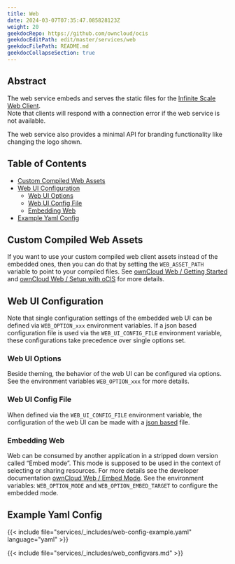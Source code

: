 ```yaml
---
title: Web
date: 2024-03-07T07:35:47.085828123Z
weight: 20
geekdocRepo: https://github.com/owncloud/ocis
geekdocEditPath: edit/master/services/web
geekdocFilePath: README.md
geekdocCollapseSection: true
---
```


<!-- Do not edit this file, it is autogenerated. Edit the service README.md instead -->

## Abstract


The web service embeds and serves the static files for the [Infinite Scale Web Client](https://github.com/owncloud/web).  
Note that clients will respond with a connection error if the web service is not available.

The web service also provides a minimal API for branding functionality like changing the logo shown.


## Table of Contents

* [Custom Compiled Web Assets](#custom-compiled-web-assets)
* [Web UI Configuration](#web-ui-configuration)
  * [Web UI Options](#web-ui-options)
  * [Web UI Config File](#web-ui-config-file)
  * [Embedding Web](#embedding-web)
* [Example Yaml Config](#example-yaml-config)

## Custom Compiled Web Assets

If you want to use your custom compiled web client assets instead of the embedded ones, then you can do that by setting the `WEB_ASSET_PATH` variable to point to your compiled files. See [ownCloud Web / Getting Started](https://owncloud.dev/clients/web/getting-started/) and [ownCloud Web / Setup with oCIS](https://owncloud.dev/clients/web/backend-ocis/) for more details.

## Web UI Configuration

Note that single configuration settings of the embedded web UI can be defined via `WEB_OPTION_xxx` environment variables. If a json based configuration file is used via the `WEB_UI_CONFIG_FILE` environment variable, these configurations take precedence over single options set.

### Web UI Options

Beside theming, the behavior of the web UI can be configured via options. See the environment variables `WEB_OPTION_xxx` for more details.

### Web UI Config File

When defined via the `WEB_UI_CONFIG_FILE` environment variable, the configuration of the web UI can be made with a [json based](https://github.com/owncloud/web/tree/master/config) file.

### Embedding Web

Web can be consumed by another application in a stripped down version called “Embed mode”. This mode is supposed to be used in the context of selecting or sharing resources. For more details see the developer documentation [ownCloud Web / Embed Mode](https://owncloud.dev/clients/web/embed-mode/). See the environment variables: `WEB_OPTION_MODE` and `WEB_OPTION_EMBED_TARGET` to configure the embedded mode.
## Example Yaml Config
{{< include file="services/_includes/web-config-example.yaml"  language="yaml" >}}

{{< include file="services/_includes/web_configvars.md" >}}

